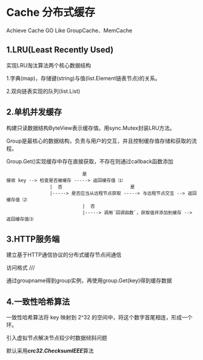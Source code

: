 # Cache 分布式缓存
Achieve Cache GO Like GroupCache、MemCache

## 1.LRU(Least Recently Used)

实现LRU淘汰算法两个核心数据结构

1.字典(map)，存储键(string)与值(list.Element链表节点)的关系。

2.双向链表实现的队列(list.List)

## 2.单机并发缓存

构建只读数据结构ByteView表示缓存值。用sync.Mutex封装LRU方法。

Group是最核心的数据结构，负责与用户的交互，并且控制缓存值存储和获取的流程。

Group.Get()实现缓存中存在直接获取，不存在则通过callback函数添加

```
                            是
接收 key --> 检查是否被缓存 -----> 返回缓存值 ⑴
                |  否                         是
                |-----> 是否应当从远程节点获取 -----> 与远程节点交互 --> 返回缓存值 ⑵
                            |  否
                            |-----> 调用`回调函数`，获取值并添加到缓存 --> 返回缓存值⑶
```

## 3.HTTP服务端

建立基于HTTP通信协议的分布式缓存节点间通信

访问格式 /<basepath>/<groupname>/<key>

通过groupname得到group实例，再使用group.Get(key)得到缓存数据

## 4.一致性哈希算法

一致性哈希算法将 key 映射到 2^32 的空间中，将这个数字首尾相连，形成一个环。

引入虚拟节点解决节点较少时数据倾斜问题

默认采用***crc32.ChecksumIEEE***算法

